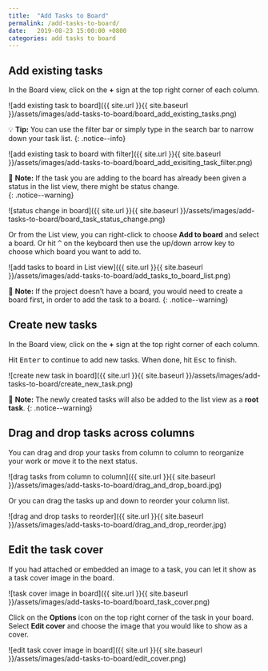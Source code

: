```yaml
---
title:  "Add Tasks to Board"
permalink: /add-tasks-to-board/
date:   2019-08-23 15:00:00 +0800
categories: add tasks to board
---
```

## Add existing tasks 

In the Board view, click on the **+** sign at the top right corner of each column. 

![add existing task to board]({{ site.url }}{{ site.baseurl }}/assets/images/add-tasks-to-board/board_add_existing_tasks.png)

💡 **Tip:** You can use the filter bar or simply type in the search bar to narrow down your task list.
{: .notice--info}

![add existing task to board with filter]({{ site.url }}{{ site.baseurl }}/assets/images/add-tasks-to-board/board_add_exisiting_task_filter.png)

📝 **Note:** If the task you are adding to the board has already been given a status in the list view, there might be status change.   
{: .notice--warning}

![status change in board]({{ site.url }}{{ site.baseurl }}/assets/images/add-tasks-to-board/board_task_status_change.png)

Or from the List view, you can right-click to choose **Add to board** and select a board. Or hit <kbd>^</kbd> on the keyboard then use the up/down arrow key to choose which board you want to add to.

![add tasks to board in List view]({{ site.url }}{{ site.baseurl }}/assets/images/add-tasks-to-board/add_tasks_to_board_list.png)

📝 **Note:** If the project doesn’t have a board, you would need to create a board first, in order to add the task to a board. 
{: .notice--warning}

## Create new tasks

In the Board view, click on the **+** sign at the top right corner of each column.

Hit <kbd>Enter</kbd> to continue to add new tasks. When done, hit <kbd>Esc</kbd> to finish.   

![create new task in board]({{ site.url }}{{ site.baseurl }}/assets/images/add-tasks-to-board/create_new_task.png)

📝 **Note:** The newly created tasks will also be added to the list view as a **root task**. 
{: .notice--warning}


## Drag and drop tasks across columns

You can drag and drop your tasks from column to column to reorganize your work or move it to the next status. 

![drag tasks from column to column]({{ site.url }}{{ site.baseurl }}/assets/images/add-tasks-to-board/drag_and_drop_board.jpg)

Or you can drag the tasks up and down to reorder your column list. 

![drag and drop tasks to reorder]({{ site.url }}{{ site.baseurl }}/assets/images/add-tasks-to-board/drag_and_drop_reorder.jpg)


## Edit the task cover

If you had attached or embedded an image to a task, you can let it show as a task cover image in the board. 

![task cover image in board]({{ site.url }}{{ site.baseurl }}/assets/images/add-tasks-to-board/board_task_cover.png)

Click on the **Options** icon on the top right corner of the task in your board. Select **Edit cover** and choose the image that you would like to show as a cover.

![edit task cover image in board]({{ site.url }}{{ site.baseurl }}/assets/images/add-tasks-to-board/edit_cover.png)


